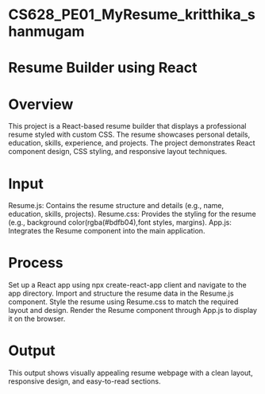 # CS628_PE01_MyResume_kritthika_shanmugam
# Resume Builder using React
# Overview
This project is a React-based resume builder that displays a professional resume styled with custom CSS. The resume showcases personal details, education, skills, experience, and projects. The project demonstrates React component design, CSS styling, and responsive layout techniques.

# Input
Resume.js: Contains the resume structure and details (e.g., name, education, skills, projects).
Resume.css: Provides the styling for the resume (e.g., background color(rgba(#bdfb04),font styles, margins).
App.js: Integrates the Resume component into the main application.
# Process
Set up a React app using npx create-react-app client and navigate to the app directory.
Import and structure the resume data in the Resume.js component.
Style the resume using Resume.css to match the required layout and design.
Render the Resume component through App.js to display it on the browser.
# Output
This output shows visually appealing resume webpage with a clean layout, responsive design, and easy-to-read sections.
